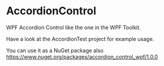 # AccordionControl
WPF Accordion Control like the one in the WPF Toolkit.

Have a look at the AccordionTest project for example usage.

You can use it as a NuGet package also https://www.nuget.org/packages/accordion_control_wpf/1.0.0
